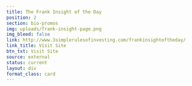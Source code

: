 ```yaml
---
title: The Frank Insight of the Day
position: 2
section: bio-promos
img: uploads/frank-insight-page.png
img_bleed: false
link: http://www.3simplerulesofinvesting.com/frankinsightoftheday/
link_title: Visit Site
btn_txt: Visit Site
source: external
status: current
layout: div
format_class: card
---
```


